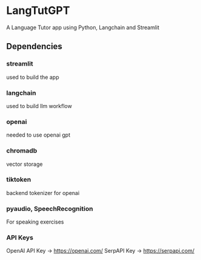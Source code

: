 # LangTutGPT
A Language Tutor app using Python, Langchain and Streamlit 
## Dependencies
### streamlit 
used to build the app
### langchain 
used to build llm workflow
### openai 
needed to use openai gpt
### chromadb 
vector storage
### tiktoken 
backend tokenizer for openai
### pyaudio, SpeechRecognition 
For speaking exercises
### API Keys
OpenAI API Key -> https://openai.com/
SerpAPI Key -> https://serpapi.com/

